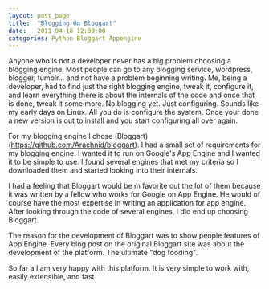 ```yaml
---
layout: post_page
title:  "Blogging On Bloggart"
date:   2011-04-18 12:00:00
categories: Python Bloggart Appengine
---
```


Anyone who is not a developer never has a big problem choosing a blogging engine. Most people can go to any blogging service, wordpress, blogger, tumblr... and not have a problem beginning writing. Me, being a developer, had to find just the right blogging engine, tweak it, configure it, and learn everything there is about the internals of the code and once that is done, tweak it some more. No blogging yet. Just configuring. Sounds like my early days on Linux. All you do is configure the system. Once your done a new version is out to install and you start configuring all over again.

For my blogging engine I chose (Bloggart)(https://github.com/Arachnid/bloggart). I had a small set of requirements for my blogging engine. I wanted it to run on Google's App Engine and I wanted it to be simple to use. I found several engines that met my criteria so I downloaded them and started looking into their internals.

I had a feeling that Bloggart would be m favorite out the lot of them because it was written by a fellow who works for Google on App Engine. He would of course have the most expertise in writing an application for app engine. After looking through the code of several engines, I did end up choosing Bloggart.

The reason for the development of Bloggart was to show people features of App Engine. Every blog post on the original Bloggart site was about the development of the platform. The ultimate "dog fooding".

So far a I am very happy with this platform. It is very simple to work with, easily extensible, and fast.
